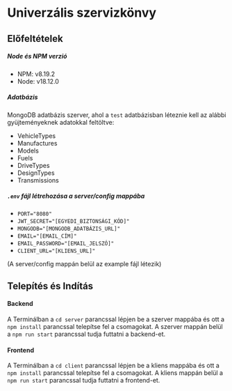 # Univerzális szervizkönvy
## Előfeltételek
##### __Node és NPM verzió__
* NPM: v8.19.2
* Node: v18.12.0

##### __Adatbázis__
MongoDB adatbázis szerver, ahol a `test` adatbázisban  léteznie kell az alábbi gyüjteményeknek adatokkal feltöltve:
- VehicleTypes
- Manufactures
- Models
- Fuels
- DriveTypes
- DesignTypes
- Transmissions

##### __`.env` fájl létrehozása a server/config mappába__
- `PORT="8080"`
- `JWT_SECRET="[EGYEDI_BIZTONSÁGI_KÓD]"`
- `MONGODB="[MONGODB_ADATBÁZIS_URL]"`
- `EMAIL="[EMAIL_CÍM]"`
- `EMAIL_PASSWORD="[EMAIL_JELSZÓ]"`
- `CLIENT_URL="[KLIENS_URL]"`

(A server/config mappán belül az example fájl létezik)
## Telepítés és Indítás
#### Backend
A Terminálban a `cd server` parancssal lépjen be a szerver mappába és ott a `npm install` parancssal telepítse fel a csomagokat.
A szerver mappán belül a `npm run start` parancssal tudja futtatni a backend-et.
#### Frontend
A Terminálban a `cd client` parancssal lépjen be a kliens mappába és ott a `npm install` parancssal telepítse fel a csomagokat.
A kliens mappán belül a `npm run start` parancssal tudja futtatni a frontend-et.
